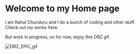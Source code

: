 # Welcome to my Home page

I am Rahul Chunduru and I do a bunch of coding and other stuff.   
Check out my works here.

But work in progress, so for now, enjoy this DBZ gif. 

![DBZ_EPIC_gif](/assets/images/goku.gif)
